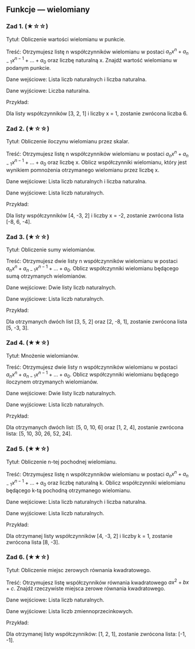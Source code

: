## Funkcje — wielomiany

### Zad 1. (★☆☆)

Tytuł: Obliczenie wartości wielomianu w punkcie.

Treść: Otrzymujesz listę n współczynników wielomianu w postaci $a_nx^n + a_{n-1}x^{n-1} + ... + a_0$ oraz liczbę naturalną x. Znajdź wartość wielomianu w podanym punkcie.

Dane wejściowe: Lista liczb naturalnych i liczba naturalna.

Dane wyjściowe: Liczba naturalna.

Przykład:

Dla listy współczynników [3, 2, 1] i liczby x = 1, zostanie zwrócona liczba 6.

### Zad 2. (★☆☆)

Tytuł: Obliczenie iloczynu wielomianu przez skalar.

Treść: Otrzymujesz listę n współczynników wielomianu w postaci $a_nx^n + a_{n-1}x^{n-1} + ... + a_0$ oraz liczbę x. Oblicz współczynniki wielomianu, który jest wynikiem pomnożenia otrzymanego wielomianu przez liczbę x.

Dane wejściowe: Lista liczb naturalnych i liczba naturalna.

Dane wyjściowe: Lista liczb naturalnych.

Przykład:

Dla listy współczynników [4, -3, 2] i liczby x = -2, zostanie zwrócona lista [-8, 6, -4].

### Zad 3. (★☆☆)

Tytuł: Obliczenie sumy wielomianów.

Treść: Otrzymujesz dwie listy n współczynników wielomianu w postaci $a_nx^n + a_{n-1}x^{n-1} + ... + a_0$. Oblicz współczynniki wielomianu będącego sumą otrzymanych wielomianów.

Dane wejściowe: Dwie listy liczb naturalnych.

Dane wyjściowe: Lista liczb naturalnych.

Przykład:

Dla otrzymanych dwóch list [3, 5, 2] oraz [2, -8, 1], zostanie zwrócona lista [5, -3, 3].

### Zad 4. (★★☆)

Tytuł: Mnożenie wielomianów.

Treść: Otrzymujesz dwie listy n współczynników wielomianu w postaci $a_nx^n + a_{n-1}x^{n-1} + ... + a_0$. Oblicz współczynniki wielomianu będącego iloczynem otrzymanych wielomianów.

Dane wejściowe: Dwie listy liczb naturalnych.

Dane wyjściowe: Lista liczb naturalnych.

Przykład:

Dla otrzymanych dwóch list: [5, 0, 10, 6] oraz [1, 2, 4], zostanie zwrócona lista: [5, 10, 30, 26, 52, 24].

### Zad 5.  (★★☆)

Tytuł: Obliczenie n-tej pochodnej wielomianu.

Treść: Otrzymujesz listę n współczynników wielomianu w postaci $a_nx^n + a_{n-1}x^{n-1} + ... + a_0$ oraz liczbę naturalną k. Oblicz współczynniki wielomianu będącego k-tą pochodną otrzymanego wielomianu.

Dane wejściowe: Lista liczb naturalnych i liczba naturalna.

Dane wyjściowe: Lista liczb naturalnych.

Przykład:

Dla otrzymanej listy współczynników [4, -3, 2] i liczby k = 1, zostanie zwrócona lista [8, -3].

### Zad 6. (★★☆)

Tytuł: Obliczenie miejsc zerowych równania kwadratowego.

Treść: Otrzymujesz listę współczynników równania kwadratowego $ax^2 + bx + c$. Znajdź rzeczywiste miejsca zerowe równania kwadratowego.

Dane wejściowe: Lista liczb naturalnych.

Dane wyjściowe: Lista liczb zmiennoprzecinkowych.

Przykład:

Dla otrzymanej listy współczynników: [1, 2, 1], zostanie zwrócona lista: [-1, -1].
